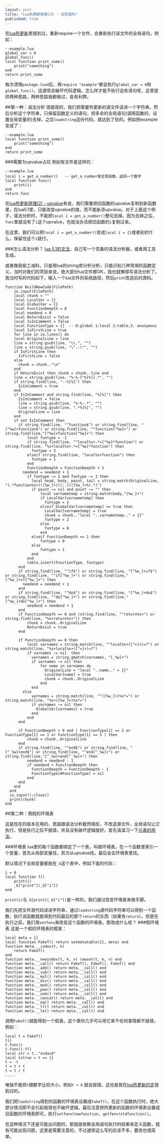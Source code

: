 ```yaml
---
layout: post
title: "Lua热更新原理(3) - 全局语句"
published: true
---
```


在[lua热更新](http://asqbtcupid.github.io/hotupdte-implement/)里提到过，重新require一个文件，会重新执行该文件的全局语句，例如：

	--example.lua
	global_var = 0
    global_func()
	local function print_some() 
    	print("something")
	end
	return print_some
   
每次清理`package.load`后，再`require "example"`都会执行`global_var = 0`和`global_func()`，这通常会破坏代码逻辑。怎么样才能不执行这些语句呢，这里提供两种思路，两种思路我都做过，各有利弊。

##第一种：语法分析
很直观的，我们把需要热更新的源文件读进一个字符串，然后分析这个字符串，只保留函数定义的语句，把多余的全局语句(调用函数的、设置全局变量的)去掉，之后`loadstring`这份代码，就达到了目的。例如把example变成了：
	
    --example.lua
    local function print_some()
    	print("something")
    end
    return print_some

###需要为upvalue占坑
例如有文件是这样的：

	--example.lua
	local i = get_a_number()   -- get_a_number是全局函数，返回一个数字
	local function func()
		print(i)
	end
	return func

在[lua热更新原理(2) - upvalue](http://asqbtcupid.github.io/luahotupdate2-upvalue/)有说，我们需要把旧函数的upvalue复制到新函数里，在lua5.1里，只能改变upvalue的值，而不能新添upvalue。对于上面这个例子，语法分析时，不能把`local i = get_a_number()`整句去掉。因为去掉之后，`func`里就没有了`i`这个upvalue，也就没办法把旧函数的`i`复制过来。

在这里，我们可以把`local i = get_a_number()`变成`local i = {}`或者别的什么，保留住这个`i`就行。

###怎么语法分析？
[lua 5.1的文法](http://www.lua.org/manual/5.1/manual.html#8)，自己写一个完备的语法分析器，或者用工具生成。

或者像我偷工减料，只是用lua的string库分析分析，只能识别几种常用的函数定义，当时对我们的项目来说，绝大部分lua文件都OK，我也就懒得写语法分析了。我当时写的代码如下，输入一个lua文件的系统路径，然后`print`改造后的源码。

	function BuildNewCode(FilePath)
		io.input(FilePath)  
		local chunk = ""
		local LocalVar = {}
		local GlobalVar = {}
		local FunctionDeepth = 0
		local needend = 0
		local ReturnExist = false
		local IsInComment = false
		local FunctionType = {}  -- 0:global 1:local 2:table,3. anonymous
		local IsFirstLine = true
		for line in io.lines() do
	    local OriginalLine = line
	    line = string.gsub(line, "\\.", "")
	    line = string.gsub(line, "\".-\"", "")
	    if IsFirstLine then
	      IsFirstLine = false         
	    else 
	      chunk = chunk.."\n"
	    end
	    if ReturnExist then chunk = chunk..line end
	    line = string.gsub(line, "%-%-[^%[%]].*", "")
	    if string.find(line, "--%[%[") then
	      IsInComment = true
	    end
	    if IsInComment and string.find(line, "%]%]") then
	      IsInComment = false
	      line = string.gsub(line, "%-%-.*", "")
	      line = string.gsub(line, ".*%]%]", "")
	      OriginalLine = line
	    end
	    if not IsInComment then 
	      if string.find(line, "^function$") or string.find(line, "[^%w]+function$") or string.find(line, "^function[^%w]+") or string.find(line,"[^%w]+function[^%w]+") then 
	          local funtype = -1
	          if string.find(line, "^local%s+.*=[^%w]*function") or string.find(line, "%s+local%s+.*=[^%w]*function") then 
	            funtype = 3
	          elseif string.find(line, "local%s+function") then 
	            funtype = 1
	          end
	          FunctionDeepth = FunctionDeepth + 1 
	        needend = needend + 1
	          if funtype ~= 1 and funtype ~= 3 then
	            local head, body, point, tail = string.match(OriginalLine, "(.*function%s+)([%w_]+)([:.])([%w_]+%(.*)")
	            if point ~= nil and point ~= "" then
	                local varnametemp = string.match(body,"[%w_]+")
	                if LocalVar[varnametemp] then
	                  funtype = 2
	                elseif GlobalVar[varnametemp] == true then
	                  LocalVar[varnametemp] = true
	                  chunk = chunk.."local "..varnametemp.." = {}"
	                  funtype = 2
	                else
	                  funtype = 0
	                end
	            elseif FunctionDeepth == 1 then
	                funtype = 0
	            else
	                funtype = 1
	            end
	          end
	          table.insert(FunctionType, funtype)
	      end
	      if string.find(line, "^if$") or string.find(line, "[^%w_]+if$") or string.find(line, "^if[^%w_]+") or string.find(line,"[^%w_]+if[^%w_]+") then
	        needend = needend + 1
	      end     
	      if string.find(line, "^do$") or string.find(line, "[^%w_]+do$") or string.find(line, "^do[^%w_]+") or string.find(line,"[^%w_]+do[^%w_]+") then
	          needend = needend + 1
	      end
	      if FunctionDeepth == 0 and (string.find(line, "^return%s+") or string.find(line, "%s+return%s+")) then
	          chunk = chunk..OriginalLine
	          ReturnExist = true
	      end

	      if FunctionDeepth == 0 then
	          local varnames = string.match(line, "^local%s+([^=]+)=?") or string.match(line, "%s+local%s+([^=]+)=?") 
	          if varnames ~= nil  then
	            varnames = string.gmatch(varnames, "[_%w]+")
	            if varnames ~= nil then
	                for name in varnames do
	                  OriginalLine = "local "..name.." = {}"
	                  LocalVar[name] = true
	                  chunk = chunk..OriginalLine
	                end
	            end
	        else
	            varnames = string.match(line, "^([%w_]+)%s*=") or string.match(line, "%s+([%w_]+)%s*=")
	            if varnames ~= nil then
	              GlobalVar[varnames] = true
	            end
	          end
	      end

	      if FunctionDeepth > 0 and ( FunctionType[1] == 2 or FunctionType[1] == 1 or FunctionType[1] == 3 ) then
	          chunk = chunk..OriginalLine
	      end
	      if string.find(line, "^end$") or string.find(line, "[^_%w]+end$") or string.find(line, "^end[^_%w]+") or string.find(line,"[^_%w]+end[^_%w]+") then
	          needend = needend - 1
	          if needend < FunctionDeepth then
	            FunctionDeepth = FunctionDeepth - 1
	            FunctionType[#FunctionType] = nil
	          end
	      end
	    end
	  end
	  io.input():close()
	  print(chunk)
	end

##第二种：用假的环境表

这是现在的版本在用的，思路跟语法分析截然相反，不改造源文件，全局语句让它执行，但是执行之后不报错，并且没有破坏逻辑就好。首先请温习一下[元表的用法](http://www.lua.org/manual/5.1/manual.html#2.8)。

###环境表
lua里的每个函数都绑定了一个表，叫做环境表。在一个函数里索引一个变量，首先从局部变量找，其次从upvalue找，最后会去环境表里找。

默认情况下全局变量都放在`_G`这个表中，例如下面的代码：

	i = 6
	local function f()
		print(i)
		_G["print"](_G["i"])
	end

`print(i)`与`_G[print](_G["i"])`是一样的，我们通过改变环境表来做手脚。

我们先把文件源代码读进字符串，通过`loadstring`源代码字符串可以得到一个函数，执行该函数就能得到代码最后的那个`return`的东西（如果有`return`）。但是在执行之前，我们用`setfenv`来改变这个函数的环境表。那改成什么呢？
###假环境表
这是一个假的环境表的框架：

	local meta = {}
	local function FakeT() return setmetatable({}, meta) end
	function meta.__index(t, k)
		return FakeT()
	end
	function meta.__newindex(t, k, v) rawset(t, k, v) end
	function meta.__call() return FakeT(), FakeT(), FakeT() end
	function meta.__add() return meta.__call() end
	function meta.__sub() return meta.__call() end
	function meta.__mul() return meta.__call() end
	function meta.__div() return meta.__call() end
	function meta.__mod() return meta.__call() end
	function meta.__pow() return meta.__call() end
	function meta.__unm() return meta.__call() end
	function meta.__concat() return meta.__call() end
	function meta.__eq() return meta.__call() end
	function meta.__lt() return meta.__call() end
	function meta.__le() return meta.__call() end

调用`FakeT()`就能得到一个假表。这个表你几乎可以用它来干任何事情都不报错，例如：
	
	local t = FakeT()
	t()
	t.func()
	t.func().f()
	local str = t.."asdasd"
	local istrue = t == {}
	t = -t
	t = t + t
	t = t / t
	.....

唯独不能把`t`跟数字比较大小。例如`t < 6` 就会报错，这也是我在[lua热更新约定](http://asqbtcupid.github.io/hotupdate-manul/)提到过的。

我们把`loadstring`得到的函数的环境表设置成`FakeT()`，在这个函数执行时，绝大部分情况即不会引起报错也不破坏逻辑。最后注意把热更新的函数的环境表设置成旧函数的环境表即可，执行`setfenv(newfunction, getfenv(oldfunction))`。

在这种情况下还是可能出问题的，那就是依赖全局语句执行的结果来定义函数，就有可能出现问题，这里是需要注意的，不过通常这么写的应该不多，要改也很简单。

